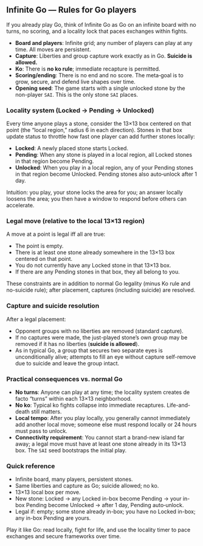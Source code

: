 ## Infinite Go — Rules for Go players

If you already play Go, think of Infinite Go as Go on an infinite board with no turns, no scoring, and a locality lock that paces exchanges within fights.

- **Board and players**: Infinite grid; any number of players can play at any time. All moves are persistent.
- **Capture**: Liberties and group capture work exactly as in Go. **Suicide is allowed.**
- **Ko**: There is **no ko rule**; immediate recapture is permitted.
- **Scoring/ending**: There is no end and no score. The meta‑goal is to grow, secure, and defend live shapes over time.
- **Opening seed**: The game starts with a single unlocked stone by the non-player `SAI`. This is the only stone `SAI` places.

### Locality system (Locked → Pending → Unlocked)
Every time anyone plays a stone, consider the 13×13 box centered on that point (the “local region,” radius 6 in each direction). Stones in that box update status to throttle how fast one player can add further stones locally:

- **Locked**: A newly placed stone starts Locked.
- **Pending**: When any stone is played in a local region, all Locked stones in that region become Pending.
- **Unlocked**: When you play in a local region, any of your Pending stones in that region become Unlocked. Pending stones also auto‑unlock after 1 day.

Intuition: you play, your stone locks the area for you; an answer locally loosens the area; you then have a window to respond before others can accelerate.

### Legal move (relative to the local 13×13 region)
A move at a point is legal iff all are true:
- The point is empty.
- There is at least one stone already somewhere in the 13×13 box centered on that point.
- You do not currently have any Locked stone in that 13×13 box.
- If there are any Pending stones in that box, they all belong to you.

These constraints are in addition to normal Go legality (minus Ko rule and no-suicide rule); after placement, captures (including suicide) are resolved.

### Capture and suicide resolution
After a legal placement:
- Opponent groups with no liberties are removed (standard capture).
- If no captures were made, the just-played stone’s own group may be removed if it has no liberties (**suicide is allowed**).
- As in typical Go, a group that secures two separate eyes is unconditionally alive; attempts to fill an eye without capture self-remove due to suicide and leave the group intact.

### Practical consequences vs. normal Go
- **No turns**: Anyone can play at any time; the locality system creates de facto “turns” within each 13×13 neighborhood.
- **No ko**: Typical ko fights collapse into immediate recaptures. Life-and-death still matters.
- **Local tempo**: After you play locally, you generally cannot immediately add another local move; someone else must respond locally or 24 hours must pass to unlock.
- **Connectivity requirement**: You cannot start a brand-new island far away; a legal move must have at least one stone already in its 13×13 box. The `SAI` seed bootstraps the initial play.

### Quick reference
- Infinite board, many players, persistent stones.
- Same liberties and capture as Go; suicide allowed; no ko.
- 13×13 local box per move.
- New stone: Locked → any Locked in-box become Pending → your in-box Pending become Unlocked → after 1 day, Pending auto‑unlock.
- Legal if: empty; some stone already in-box; you have no Locked in-box; any in-box Pending are yours.

Play it like Go: read locally, fight for life, and use the locality timer to pace exchanges and secure frameworks over time.
